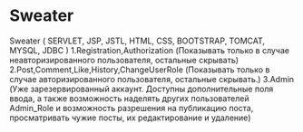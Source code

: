 # Sweater
Sweater ( SERVLET, JSP, JSTL, HTML, CSS, BOOTSTRAP, TOMCAT, MYSQL, JDBC )
	1.Registration,Authorization
		(Показывать только в случае неавторизированного пользователя, остальные скрывать)
	2.Post,Comment,Like,History,ChangeUserRole
		(Показывать только в случае авторизированного пользователя, остальные скрывать.)
	3.Admin
		(Уже зарезервированный аккаунт. Доступны дополнительные поля ввода, а также возможность наделять других пользователей Admin_Role и возможность разрешения
		 на публикацию поста, просматривать чужие посты, их редактирование и удаление)
